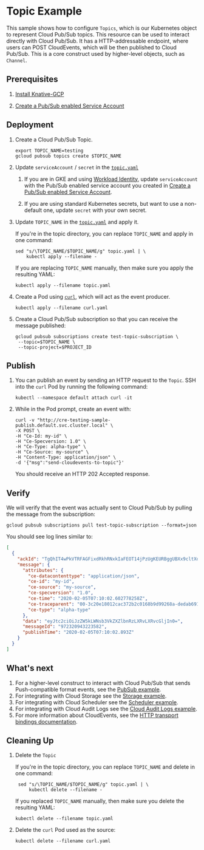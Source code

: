 # Topic Example

This sample shows how to configure `Topics`, which is our Kubernetes object to
represent Cloud Pub/Sub topics. This resource can be used to interact directly
with Cloud Pub/Sub. It has a HTTP-addressable endpoint, where users can POST
CloudEvents, which will be then published to Cloud Pub/Sub. This is a core
construct used by higher-level objects, such as `Channel`.

## Prerequisites

1. [Install Knative-GCP](../../install/install-knative-gcp.md)

1. [Create a Pub/Sub enabled Service Account](../../install/pubsub-service-account.md)

## Deployment

1. Create a Cloud Pub/Sub Topic.

   ```shell
   export TOPIC_NAME=testing
   gcloud pubsub topics create $TOPIC_NAME
   ```
   
1. Update `serviceAccount` / `secret` in the [`topic.yaml`](topic.yaml)

     1. If you are in GKE and using [Workload Identity](https://cloud.google.com/kubernetes-engine/docs/how-to/workload-identity),
      update `serviceAccount` with the Pub/Sub enabled service account you created in [Create a Pub/Sub enabled Service Account](../../install/pubsub-service-account.md).
      
     1. If you are using standard Kubernetes secrets, but want to use a non-default one, update `secret` with your own secret.
     
1. Update `TOPIC_NAME` in the [`topic.yaml`](topic.yaml) and apply it.

   If you're in the topic directory, you can replace `TOPIC_NAME` and apply in
   one command:

   ```shell
   sed "s/\TOPIC_NAME/$TOPIC_NAME/g" topic.yaml | \
       kubectl apply --filename -
   ```

   If you are replacing `TOPIC_NAME` manually, then make sure you apply the
   resulting YAML:

   ```shell
   kubectl apply --filename topic.yaml
   ```

1. Create a Pod using [`curl`](curl.yaml), which will act as the event producer.

   ```shell
   kubectl apply --filename curl.yaml
   ```

1. Create a Cloud Pub/Sub subscription so that you can receive the message
   published:

   ```shell
   gcloud pubsub subscriptions create test-topic-subscription \
    --topic=$TOPIC_NAME \
    --topic-project=$PROJECT_ID
   ```

## Publish

1. You can publish an event by sending an HTTP request to the `Topic`. SSH into
   the `curl` Pod by running the following command:

   ```shell
   kubectl --namespace default attach curl -it
   ```

1. While in the Pod prompt, create an event with:

   ```shell
   curl -v "http://cre-testing-sample-publish.default.svc.cluster.local" \
   -X POST \
   -H "Ce-Id: my-id" \
   -H "Ce-Specversion: 1.0" \
   -H "Ce-Type: alpha-type" \
   -H "Ce-Source: my-source" \
   -H "Content-Type: application/json" \
   -d '{"msg":"send-cloudevents-to-topic"}'
   ```

   You should receive an HTTP 202 Accepted response.

## Verify

We will verify that the event was actually sent to Cloud Pub/Sub by pulling the
message from the subscription:

```shell
gcloud pubsub subscriptions pull test-topic-subscription --format=json
```

You should see log lines similar to:

```json
[
  {
    "ackId": "TgQhIT4wPkVTRFAGFixdRkhRNxkIaFEOT14jPzUgKEURBggUBXx9cltXdV8zdQdRDRlzemF0blhFAgZFB3RfURsfWVx-Sg5WDxpwfWhxaVgRAgdNUVa4koT9iuWxRB1tNfOWpKBASs3pifF0Zhs9XxJLLD5-NTlFQV5AEkw-DERJUytDCypYEQ",
    "message": {
      "attributes": {
        "ce-datacontenttype": "application/json",
        "ce-id": "my-id",
        "ce-source": "my-source",
        "ce-specversion": "1.0",
        "ce-time": "2020-02-05T07:10:02.602778258Z",
        "ce-traceparent": "00-3c20e18012cac372b2c0168b9d99268a-dedab6911074371a-01",
        "ce-type": "alpha-type"
      },
      "data": "eyJtc2ciOiJzZW5kLWNsb3VkZXZlbnRzLXRvLXRvcGljIn0=",
      "messageId": "972320943223582",
      "publishTime": "2020-02-05T07:10:02.893Z"
    }
  }
]
```

## What's next

1. For a higher-level construct to interact with Cloud Pub/Sub that sends
   Push-compatible format events, see the
   [PubSub example](../../examples/cloudpubsubsource/README.md).
1. For integrating with Cloud Storage see the
   [Storage example](../../examples/cloudstoragesource/README.md).
1. For integrating with Cloud Scheduler see the
   [Scheduler example](../../examples/cloudschedulersource/README.md).
1. For integrating with Cloud Audit Logs see the
   [Cloud Audit Logs example](../../examples/cloudauditlogssource/README.md).
1. For more information about CloudEvents, see the
   [HTTP transport bindings documentation](https://github.com/cloudevents/spec).

## Cleaning Up

1. Delete the `Topic`

   If you're in the topic directory, you can replace `TOPIC_NAME` and delete in
   one command:

   ```shell
    sed "s/\TOPIC_NAME/$TOPIC_NAME/g" topic.yaml | \
        kubectl delete --filename -
   ```

   If you replaced `TOPIC_NAME` manually, then make sure you delete the
   resulting YAML:

   ```shell
   kubectl delete --filename topic.yaml
   ```

1. Delete the `curl` Pod used as the source:

   ```shell
   kubectl delete --filename curl.yaml
   ```
